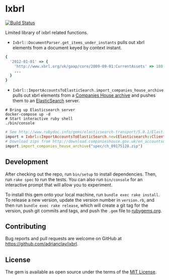 # Ixbrl

[![Build Status](https://travis-ci.org/adrianclay/ruby-ixbrl.svg?branch=master)](https://travis-ci.org/adrianclay/ruby-ixbrl)

Limited library of ixbrl related functions.

* ```Ixbrl::DocumentParser.get_items_under_instants``` pulls out xbrl elements from a document keyed by context instant.
```ruby
{
  '2012-01-01' => {
    'http://www.xbrl.org/uk/gaap/core/2009-09-01:CurrentAssets' => 180.0,
    ...
  }
}
```

* ```Ixbrl::ImportAccountsToElasticSearch.import_companies_house_archive``` pulls out xbrl elements from a
  [Companies House archive](http://download.companieshouse.gov.uk/en_accountsdata.html) and pushes them to an
  [ElasticSearch](https://github.com/elastic/elasticsearch) server.


```shell
# Bring up Elasticsearch server
docker-compose up -d
# Start interactive ruby shell
./bin/console
```

```ruby
# See http://www.rubydoc.info/gems/elasticsearch-transport/5.0.1/Elasticsearch/Transport/Client#initialize-instance_method
import = Ixbrl::ImportAccountsToElasticSearch.new(Elasticsearch::Client.new)
# Download zips from http://download.companieshouse.gov.uk/en_accountsdata.html
import.import_companies_house_archive("spec/ch_09175128.zip")
```

## Development

After checking out the repo, run `bin/setup` to install dependencies. Then, run `rake spec` to run the tests. You can also run `bin/console` for an interactive prompt that will allow you to experiment.

To install this gem onto your local machine, run `bundle exec rake install`. To release a new version, update the version number in `version.rb`, and then run `bundle exec rake release`, which will create a git tag for the version, push git commits and tags, and push the `.gem` file to [rubygems.org](https://rubygems.org).

## Contributing

Bug reports and pull requests are welcome on GitHub at https://github.com/adrianclay/ixbrl.


## License

The gem is available as open source under the terms of the [MIT License](http://opensource.org/licenses/MIT).

